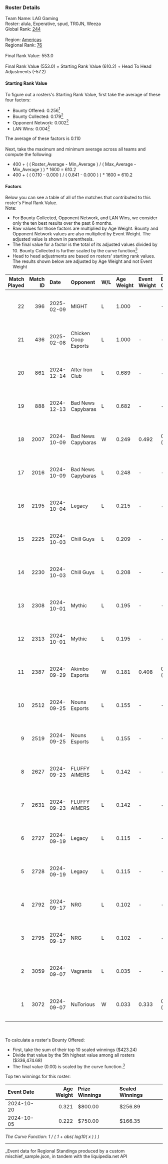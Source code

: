 ### Roster Details<br />
Team Name: LAG Gaming<br />
Roster: alula, Experative, spud, TR0JN, Weeza<br />
Global Rank: [244](../../standings_global_2025_03_01.md)<br />
<br />
Region: [Americas]( ../../standings_americas_2025_03_01.md)<br />
Regional Rank: [76]( ../../standings_americas_2025_03_01.md)<br />
<br />
Final Rank Value:  553.0<br />
<br />
Final Rank Value (553.0) = Starting Rank Value (610.2) + Head To Head Adjustments (-57.2)<br />

#### Starting Rank Value<br />
To figure out a rosters's Starting Rank Value, first take the average of these four factors:<br />
- Bounty Offered: 0.256[<sup>1</sup>](#table2)
- Bounty Collected: 0.179[<sup>2</sup>](#table1)
- Opponent Network: 0.002[<sup>2</sup>](#table1)
- LAN Wins: 0.004[<sup>2</sup>](#table1)

The average of these factors is 0.110<br />
<br />
Next, take the maximum and minimum average across all teams and compute the following:<br />
- 400 + ( ( Roster_Average - Min_Average ) / ( Max_Average - Min_Average ) ) * 1600 = 610.2
- 400 + ( ( 0.110 - 0.000 ) / ( 0.841 - 0.000 ) ) * 1600 = 610.2


#### Factors<br />
Below you can see a table of all of the matches that contributed to this roster's Final Rank Value.<br />
Note:<br />

- For Bounty Collected, Opponent Network, and LAN Wins, we consider only the ten best results over the past 6 months.
- Raw values for those factors are multiplied by Age Weight. Bounty and Opponent Network values are also multiplied by Event Weight. The adjusted value is shown in parenthesis.
- The final value for a factor is the total of its adjusted values divided by 10. Bounty Collected is further scaled by the curve function[<sup>3</sup>](#curveFunction)
- Head to head adjustments are based on rosters' starting rank values. The results shown below are adjusted by Age Weight and not Event Weight
<span id="table1"></span><br />


| Match Played | Match ID | Date       | Opponent             | W/L | Age Weight | Event Weight | Bounty Collected | Opponent Network | LAN Wins  | H2H Adj. | Roster                                  |
| -: | -: | :- | :- | :- | :- | :- | :- | :- | :- | -: | :- |
|           22 |      396 | 2025-02-09 | MIGHT                | L   | 1.000      | -            | -                | -                | -         |    -9.53 | alula, Experative, spud, TR0JN, Weeza   |
|           21 |      436 | 2025-02-08 | Chicken Coop Esports | L   | 1.000      | -            | -                | -                | -         |   -13.37 | alula, Experative, spud, TR0JN, Weeza   |
|           20 |      861 | 2024-12-14 | Alter Iron Club      | L   | 0.689      | -            | -                | -                | -         |    -7.47 | Experative, Nyyx, rayxts, TR0JN, Weeza  |
|           19 |      888 | 2024-12-13 | Bad News Capybaras   | L   | 0.682      | -            | -                | -                | -         |    -8.63 | Experative, nicx, rayxts, TR0JN, Weeza  |
|           18 |     2007 | 2024-10-09 | Bad News Capybaras   | W   | 0.249      | 0.492        | 0.001 (0.000)    | 0.148 (0.018)    | 0 (0.000) |     4.64 | Experative, nicx, rayxts, TR0JN, Weeza  |
|           17 |     2016 | 2024-10-09 | Bad News Capybaras   | L   | 0.248      | -            | -                | -                | -         |    -3.23 | Experative, nicx, rayxts, TR0JN, Weeza  |
|           16 |     2195 | 2024-10-04 | Legacy               | L   | 0.215      | -            | -                | -                | -         |    -0.96 | Experative, nicx, rayxts, TR0JN, Weeza  |
|           15 |     2225 | 2024-10-03 | Chill Guys           | L   | 0.209      | -            | -                | -                | -         |    -2.92 | Experative, nicx, rayxts, TR0JN, Weeza  |
|           14 |     2230 | 2024-10-03 | Chill Guys           | L   | 0.208      | -            | -                | -                | -         |    -2.97 | Experative, nicx, rayxts, TR0JN, Weeza  |
|           13 |     2308 | 2024-10-01 | Mythic               | L   | 0.195      | -            | -                | -                | -         |    -3.97 | Experative, nicx, rayxts, TR0JN, Weeza  |
|           12 |     2313 | 2024-10-01 | Mythic               | L   | 0.195      | -            | -                | -                | -         |    -4.02 | Experative, nicx, rayxts, TR0JN, Weeza  |
|           11 |     2387 | 2024-09-29 | Akimbo Esports       | W   | 0.181      | 0.408        | 0.003 (0.000)    | 0.090 (0.007)    | 0 (0.000) |     3.05 | Experative, nicx, rayxts, TR0JN, Weeza  |
|           10 |     2512 | 2024-09-25 | Nouns Esports        | L   | 0.155      | -            | -                | -                | -         |    -1.65 | Experative, nicx, rayxts, TR0JN, Weeza  |
|            9 |     2519 | 2024-09-25 | Nouns Esports        | L   | 0.155      | -            | -                | -                | -         |    -1.67 | Experative, nicx, rayxts, TR0JN, Weeza  |
|            8 |     2627 | 2024-09-23 | FLUFFY AIMERS        | L   | 0.142      | -            | -                | -                | -         |    -1.18 | Experative, nicx, rayxts, TR0JN, Weeza  |
|            7 |     2631 | 2024-09-23 | FLUFFY AIMERS        | L   | 0.142      | -            | -                | -                | -         |    -1.19 | Experative, nicx, rayxts, TR0JN, Weeza  |
|            6 |     2727 | 2024-09-19 | Legacy               | L   | 0.115      | -            | -                | -                | -         |    -0.62 | Experative, nicx, rayxts, TR0JN, Weeza  |
|            5 |     2728 | 2024-09-19 | Legacy               | L   | 0.115      | -            | -                | -                | -         |    -0.62 | Experative, nicx, rayxts, TR0JN, Weeza  |
|            4 |     2792 | 2024-09-17 | NRG                  | L   | 0.102      | -            | -                | -                | -         |    -0.31 | Experative, nicx, rayxts, TR0JN, Weeza  |
|            3 |     2795 | 2024-09-17 | NRG                  | L   | 0.102      | -            | -                | -                | -         |    -0.31 | Experative, nicx, rayxts, TR0JN, Weeza  |
|            2 |     3059 | 2024-09-07 | Vagrants             | L   | 0.035      | -            | -                | -                | -         |    -0.48 | Experative, nicx, ogwizard, spud, Weeza |
|            1 |     3072 | 2024-09-07 | NuTorious            | W   | 0.033      | 0.333        | 0.000 (0.000)    | 0.000 (0.000)    | 1 (0.033) |     0.25 | Experative, nicx, ogwizard, spud, Weeza |

<br />
<span id="table2"></span><br />
To calculate a roster's Bounty Offered:<br />

- First, take the sum of their top 10 scaled winnings ($423.24)
- Divide that value by the 5th highest value among all rosters ($336,474.68)
- The final value (0.00) is scaled by the curve function.[<sup>3</sup>](#curveFunction)

Top ten winnings for this roster:<br />

| Event Date | Age Weight | Prize Winnings | Scaled Winnings |
| :- | -: | :- | :- |
| 2024-10-20 |      0.321 | $800.00        | $256.89         |
| 2024-10-05 |      0.222 | $750.00        | $166.35         |


<span id="curveFunction"></span>_The Curve Function: 1 / ( 1 + abs( log10( x ) ) )_<br />

---
_Event data for Regional Standings produced by a custom mischief_sample.json, in tandem with the liquipedia.net API<br />
